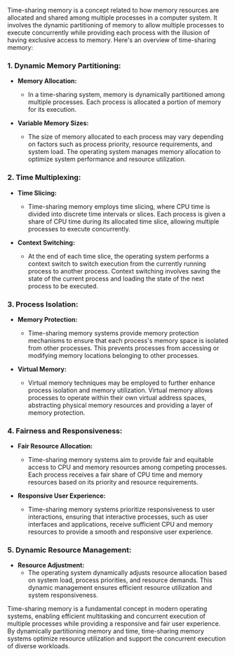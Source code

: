 Time-sharing memory is a concept related to how memory resources are allocated and shared among multiple processes in a computer system. It involves the dynamic partitioning of memory to allow multiple processes to execute concurrently while providing each process with the illusion of having exclusive access to memory. Here's an overview of time-sharing memory:

### 1. **Dynamic Memory Partitioning:**
- **Memory Allocation:**
  - In a time-sharing system, memory is dynamically partitioned among multiple processes. Each process is allocated a portion of memory for its execution.

- **Variable Memory Sizes:**
  - The size of memory allocated to each process may vary depending on factors such as process priority, resource requirements, and system load. The operating system manages memory allocation to optimize system performance and resource utilization.

### 2. **Time Multiplexing:**
- **Time Slicing:**
  - Time-sharing memory employs time slicing, where CPU time is divided into discrete time intervals or slices. Each process is given a share of CPU time during its allocated time slice, allowing multiple processes to execute concurrently.

- **Context Switching:**
  - At the end of each time slice, the operating system performs a context switch to switch execution from the currently running process to another process. Context switching involves saving the state of the current process and loading the state of the next process to be executed.

### 3. **Process Isolation:**
- **Memory Protection:**
  - Time-sharing memory systems provide memory protection mechanisms to ensure that each process's memory space is isolated from other processes. This prevents processes from accessing or modifying memory locations belonging to other processes.

- **Virtual Memory:**
  - Virtual memory techniques may be employed to further enhance process isolation and memory utilization. Virtual memory allows processes to operate within their own virtual address spaces, abstracting physical memory resources and providing a layer of memory protection.

### 4. **Fairness and Responsiveness:**
- **Fair Resource Allocation:**
  - Time-sharing memory systems aim to provide fair and equitable access to CPU and memory resources among competing processes. Each process receives a fair share of CPU time and memory resources based on its priority and resource requirements.

- **Responsive User Experience:**
  - Time-sharing memory systems prioritize responsiveness to user interactions, ensuring that interactive processes, such as user interfaces and applications, receive sufficient CPU and memory resources to provide a smooth and responsive user experience.

### 5. **Dynamic Resource Management:**
- **Resource Adjustment:**
  - The operating system dynamically adjusts resource allocation based on system load, process priorities, and resource demands. This dynamic management ensures efficient resource utilization and system responsiveness.

Time-sharing memory is a fundamental concept in modern operating systems, enabling efficient multitasking and concurrent execution of multiple processes while providing a responsive and fair user experience. By dynamically partitioning memory and time, time-sharing memory systems optimize resource utilization and support the concurrent execution of diverse workloads.